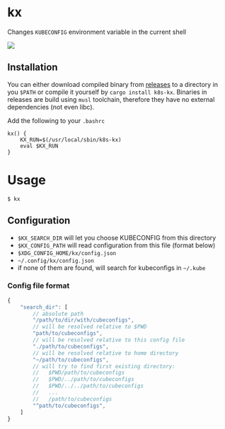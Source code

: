 # kx
Changes `KUBECONFIG` environment variable in the current shell

![](docs/demo.gif)

## Installation
You can either download compiled binary from [releases](releases) to a directory in you `$PATH` or compile it yourself by `cargo install k8s-kx`.
Binaries in releases are build using `musl` toolchain, therefore they have no external dependencies (not even libc).

Add the following to your `.bashrc`
```
kx() {
    KX_RUN=$(/usr/local/sbin/k8s-kx)
    eval $KX_RUN
}
```
# Usage
```
$ kx
```

## Configuration
 - `$KX_SEARCH_DIR` will let you choose KUBECONFIG from this directory
 - `$KX_CONFIG_PATH` will read configuration from this file (format below)
 - `$XDG_CONFIG_HOME/kx/config.json`
 - `~/.config/kx/config.json`
 - if none of them are found, will search for kubeconfigs in `~/.kube`

### Config file format
```js
{
    "search_dir": [
        // absolute path
        "/path/to/dir/with/cubeconfigs",
        // will be resolved relative to $PWD
        "path/to/cubeconfigs", 
        // will be resolved relative to this config file
        "./path/to/cubeconfigs",
        // will be resolved relative to home directory
        "~/path/to/cubeconfigs",
        // will try to find first existing directory:
        //   $PWD/path/to/cubeconfigs
        //   $PWD/../path/to/cubeconfigs
        //   $PWD/../../path/to/cubeconfigs
        //   ...
        //   /path/to/cubeconfigs
        "^path/to/cubeconfigs",
    ]
}
```
